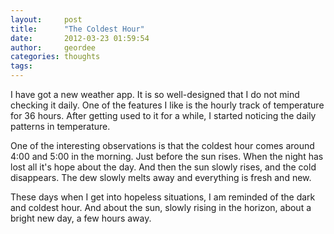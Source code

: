 ```yaml
---
layout:     post
title:      "The Coldest Hour"
date:       2012-03-23 01:59:54
author:     geordee
categories: thoughts
tags:       
---
```


I have got a new weather app. It is so well-designed that I do not mind checking it daily. One of the features I like is the hourly track of temperature for 36 hours. After getting used to it for a while, I started noticing the daily patterns in temperature.

One of the interesting observations is that the coldest hour comes around 4:00 and 5:00 in the morning. Just before the sun rises. When the night has lost all it's hope about the day. And then the sun slowly rises, and the cold disappears. The dew slowly melts away and everything is fresh and new.

These days when I get into hopeless situations, I am reminded of the dark and coldest hour. And about the sun, slowly rising in the horizon, about a bright new day, a few hours away.
